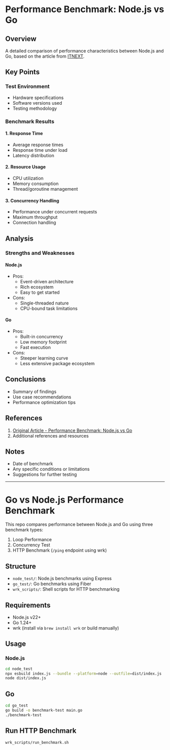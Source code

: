 # Performance Benchmark: Node.js vs Go

## Overview

A detailed comparison of performance characteristics between Node.js and Go, based on the article from [ITNEXT](https://itnext.io/performance-benchmark-node-js-vs-go-9dbad158c3b0).

## Key Points

### Test Environment

- Hardware specifications
- Software versions used
- Testing methodology

### Benchmark Results

#### 1. Response Time

- Average response times
- Response time under load
- Latency distribution

#### 2. Resource Usage

- CPU utilization
- Memory consumption
- Thread/goroutine management

#### 3. Concurrency Handling

- Performance under concurrent requests
- Maximum throughput
- Connection handling

## Analysis

### Strengths and Weaknesses

#### Node.js

- Pros:
  - Event-driven architecture
  - Rich ecosystem
  - Easy to get started
- Cons:
  - Single-threaded nature
  - CPU-bound task limitations

#### Go

- Pros:
  - Built-in concurrency
  - Low memory footprint
  - Fast execution
- Cons:
  - Steeper learning curve
  - Less extensive package ecosystem

## Conclusions

- Summary of findings
- Use case recommendations
- Performance optimization tips

## References

1. [Original Article - Performance Benchmark: Node.js vs Go](https://itnext.io/performance-benchmark-node-js-vs-go-9dbad158c3b0)
2. Additional references and resources

## Notes

- Date of benchmark
- Any specific conditions or limitations
- Suggestions for further testing

---

# Go vs Node.js Performance Benchmark

This repo compares performance between Node.js and Go using three benchmark types:

1. Loop Performance
2. Concurrency Test
3. HTTP Benchmark (`/ping` endpoint using wrk)

## Structure

- `node_test/`: Node.js benchmarks using Express
- `go_test/`: Go benchmarks using Fiber
- `wrk_scripts/`: Shell scripts for HTTP benchmarking

## Requirements

- Node.js v22+
- Go 1.24+
- wrk (install via `brew install wrk` or build manually)

## Usage

### Node.js

```bash
cd node_test
npx esbuild index.js --bundle --platform=node --outfile=dist/index.js
node dist/index.js
```

## Go

```bash
cd go_test
go build -o benchmark-test main.go
./benchmark-test
```

## Run HTTP Benchmark

```bash
wrk_scripts/run_benchmark.sh
```
